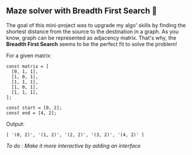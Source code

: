 ## Maze solver with Breadth First Search 🐍

The goal of this mini-project was to upgrade my algo' skills by finding the shortest distance from the source to the destination in a graph.
As you know, graph can be represented as adjacency matrix. That's why, the **Breadth First Search** seems to be the perfect fit to solve the problem!

For a given matrix:

```
const matrix = [
  [0, 1, 1],
  [1, 0, 1],
  [1, 1, 1],
  [1, 0, 1],
  [1, 1, 1],
];

const start = [0, 2];
const end = [4, 2];
```

Output:

```
[ '(0, 2)', '(1, 2)', '(2, 2)', '(3, 2)', '(4, 2)' ]
```

_To do : Make it more interactive by adding an interface_
